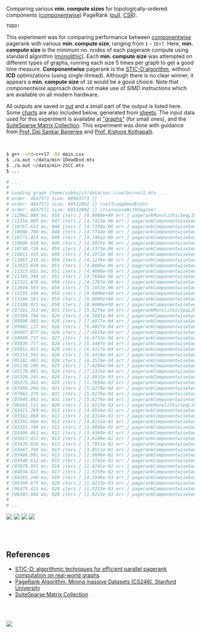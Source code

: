 Comparing various **min. compute sizes** for topologically-ordered components
([componentwise]) PageRank ([pull], [CSR]).

`TODO!`

This experiment was for comparing performance between [componentwise] pagerank
with various **min. compute size**, ranging from `1` - `1E+7`. Here,
**min. compute size** is the minimum no. nodes of each pagerank compute using
standard algorithm ([monolithic]). Each **min. compute size** was attempted on
different types of graphs, running each size 5 times per graph to get a good
time measure. **Componentwise** pagerank is the [STIC-D algorithm], without
**ICD** optimizations (using single-thread). Although there is no clear
winner, it appears a **min. compute size** of `10` would be a good choice.
Note that *componentwise* approach does not make use of *SIMD instructions* which
are available on all modern hardware.

All outputs are saved in [out](out/) and a small part of the output is listed
here. Some [charts] are also included below, generated from [sheets]. The input
data used for this experiment is available at ["graphs"] (for small ones), and
the [SuiteSparse Matrix Collection]. This experiment was done with guidance
from [Prof. Dip Sankar Banerjee] and [Prof. Kishore Kothapalli].

<br>

```bash
$ g++ -std=c++17 -O3 main.cxx
$ ./a.out ~/data/min-1DeadEnd.mtx
$ ./a.out ~/data/min-2SCC.mtx
$ ...

# ...
#
# Loading graph /home/subhajit/data/soc-LiveJournal1.mtx ...
# order: 4847571 size: 68993773 {}
# order: 4847571 size: 69532892 {} (selfLoopDeadEnds)
# order: 4847571 size: 69532892 {} (transposeWithDegree)
# [12962.080 ms; 058 iters.] [0.0000e+00 err.] pagerankMonolithicSeqL1Norm
# [11354.885 ms; 047 iters.] [4.7413e-06 err.] pagerankComponentwiseSeqL1Norm [min-compute=1]
# [10767.653 ms; 048 iters.] [4.7330e-06 err.] pagerankComponentwiseSeqL1Norm [min-compute=5]
# [10908.700 ms; 048 iters.] [4.7744e-06 err.] pagerankComponentwiseSeqL1Norm [min-compute=10]
# [10771.453 ms; 049 iters.] [4.2481e-06 err.] pagerankComponentwiseSeqL1Norm [min-compute=50]
# [10696.650 ms; 049 iters.] [4.9025e-06 err.] pagerankComponentwiseSeqL1Norm [min-compute=100]
# [10748.728 ms; 050 iters.] [4.2373e-06 err.] pagerankComponentwiseSeqL1Norm [min-compute=500]
# [10811.415 ms; 050 iters.] [4.1973e-06 err.] pagerankComponentwiseSeqL1Norm [min-compute=1000]
# [11087.216 ms; 050 iters.] [4.1276e-06 err.] pagerankComponentwiseSeqL1Norm [min-compute=5000]
# [11022.650 ms; 051 iters.] [4.8086e-06 err.] pagerankComponentwiseSeqL1Norm [min-compute=10000]
# [11313.031 ms; 051 iters.] [4.4000e-06 err.] pagerankComponentwiseSeqL1Norm [min-compute=50000]
# [11395.394 ms; 051 iters.] [3.7668e-06 err.] pagerankComponentwiseSeqL1Norm [min-compute=100000]
# [12522.878 ms; 056 iters.] [4.2787e-06 err.] pagerankComponentwiseSeqL1Norm [min-compute=500000]
# [12644.565 ms; 056 iters.] [5.1053e-06 err.] pagerankComponentwiseSeqL1Norm [min-compute=1000000]
# [13193.104 ms; 058 iters.] [0.0000e+00 err.] pagerankComponentwiseSeqL1Norm [min-compute=5000000]
# [13166.581 ms; 058 iters.] [0.0000e+00 err.] pagerankComponentwiseSeqL1Norm [min-compute=10000000]
# [13188.021 ms; 058 iters.] [0.0000e+00 err.] pagerankComponentwiseSeqL1Norm [min-compute=50000000]
# [07181.352 ms; 031 iters.] [5.8270e-04 err.] pagerankMonolithicSeqL2Norm
# [05394.708 ms; 026 iters.] [6.5001e-04 err.] pagerankComponentwiseSeqL2Norm [min-compute=1]
# [05098.983 ms; 026 iters.] [7.6977e-04 err.] pagerankComponentwiseSeqL2Norm [min-compute=5]
# [05002.137 ms; 026 iters.] [6.4927e-04 err.] pagerankComponentwiseSeqL2Norm [min-compute=10]
# [04987.877 ms; 026 iters.] [7.6833e-04 err.] pagerankComponentwiseSeqL2Norm [min-compute=50]
# [04999.733 ms; 027 iters.] [6.4733e-04 err.] pagerankComponentwiseSeqL2Norm [min-compute=100]
# [05036.777 ms; 026 iters.] [6.4407e-04 err.] pagerankComponentwiseSeqL2Norm [min-compute=500]
# [05051.953 ms; 026 iters.] [6.4117e-04 err.] pagerankComponentwiseSeqL2Norm [min-compute=1000]
# [05153.592 ms; 026 iters.] [6.3410e-04 err.] pagerankComponentwiseSeqL2Norm [min-compute=5000]
# [05182.462 ms; 026 iters.] [6.3526e-04 err.] pagerankComponentwiseSeqL2Norm [min-compute=10000]
# [05130.106 ms; 025 iters.] [7.0284e-04 err.] pagerankComponentwiseSeqL2Norm [min-compute=50000]
# [05170.001 ms; 024 iters.] [7.2325e-04 err.] pagerankComponentwiseSeqL2Norm [min-compute=100000]
# [05329.245 ms; 024 iters.] [2.0932e-03 err.] pagerankComponentwiseSeqL2Norm [min-compute=500000]
# [05375.341 ms; 025 iters.] [1.7650e-03 err.] pagerankComponentwiseSeqL2Norm [min-compute=1000000]
# [07060.266 ms; 031 iters.] [5.8270e-04 err.] pagerankComponentwiseSeqL2Norm [min-compute=5000000]
# [07062.370 ms; 031 iters.] [5.8270e-04 err.] pagerankComponentwiseSeqL2Norm [min-compute=10000000]
# [07045.892 ms; 031 iters.] [5.8270e-04 err.] pagerankComponentwiseSeqL2Norm [min-compute=50000000]
# [06491.511 ms; 028 iters.] [1.0223e-03 err.] pagerankMonolithicSeqLiNorm
# [03411.284 ms; 012 iters.] [4.0536e-01 err.] pagerankComponentwiseSeqLiNorm [min-compute=1]
# [03382.860 ms; 012 iters.] [4.0314e-01 err.] pagerankComponentwiseSeqLiNorm [min-compute=5]
# [03392.604 ms; 012 iters.] [4.0151e-01 err.] pagerankComponentwiseSeqLiNorm [min-compute=10]
# [03391.786 ms; 012 iters.] [3.9896e-01 err.] pagerankComponentwiseSeqLiNorm [min-compute=50]
# [03406.461 ms; 012 iters.] [3.9304e-01 err.] pagerankComponentwiseSeqLiNorm [min-compute=100]
# [03417.452 ms; 013 iters.] [3.8109e-01 err.] pagerankComponentwiseSeqLiNorm [min-compute=500]
# [03435.928 ms; 013 iters.] [3.7051e-01 err.] pagerankComponentwiseSeqLiNorm [min-compute=1000]
# [03467.708 ms; 013 iters.] [3.0511e-01 err.] pagerankComponentwiseSeqLiNorm [min-compute=5000]
# [03486.001 ms; 013 iters.] [2.6698e-01 err.] pagerankComponentwiseSeqLiNorm [min-compute=10000]
# [03946.612 ms; 015 iters.] [1.3742e-01 err.] pagerankComponentwiseSeqLiNorm [min-compute=50000]
# [03979.955 ms; 016 iters.] [2.4241e-02 err.] pagerankComponentwiseSeqLiNorm [min-compute=100000]
# [04034.822 ms; 017 iters.] [1.9150e-02 err.] pagerankComponentwiseSeqLiNorm [min-compute=500000]
# [04265.240 ms; 019 iters.] [4.1948e-03 err.] pagerankComponentwiseSeqLiNorm [min-compute=1000000]
# [06390.675 ms; 028 iters.] [1.0223e-03 err.] pagerankComponentwiseSeqLiNorm [min-compute=5000000]
# [06375.421 ms; 028 iters.] [1.0223e-03 err.] pagerankComponentwiseSeqLiNorm [min-compute=10000000]
# [06392.886 ms; 028 iters.] [1.0223e-03 err.] pagerankComponentwiseSeqLiNorm [min-compute=50000000]
#
# ...
```

[![](https://i.imgur.com/d7a2KUv.png)][sheets]
[![](https://i.imgur.com/N5GTokT.png)][sheets]
[![](https://i.imgur.com/a02NaHs.png)][sheets]
[![](https://i.imgur.com/6BqYmGp.png)][sheets]

<br>
<br>


## References

- [STIC-D: algorithmic techniques for efficient parallel pagerank computation on real-world graphs][STIC-D algorithm]
- [PageRank Algorithm, Mining massive Datasets (CS246), Stanford University](https://www.youtube.com/watch?v=ke9g8hB0MEo)
- [SuiteSparse Matrix Collection]

<br>
<br>

[![](https://i.imgur.com/5gcO8cg.jpg)](https://www.youtube.com/watch?v=4Xw0MrllRfQ)

[Prof. Dip Sankar Banerjee]: https://sites.google.com/site/dipsankarban/
[Prof. Kishore Kothapalli]: https://cstar.iiit.ac.in/~kkishore/
[STIC-D algorithm]: https://www.slideshare.net/SubhajitSahu/sticd-algorithmic-techniques-for-efficient-parallel-pagerank-computation-on-realworld-graphs
[SuiteSparse Matrix Collection]: https://suitesparse-collection-website.herokuapp.com
["graphs"]: https://github.com/puzzlef/graphs
[monolithic]: https://github.com/puzzlef/pagerank-monolithic-vs-componentwise
[componentwise]: https://github.com/puzzlef/pagerank-monolithic-vs-componentwise
[pull]: https://github.com/puzzlef/pagerank-push-vs-pull
[CSR]: https://github.com/puzzlef/pagerank-class-vs-csr
[charts]: https://photos.app.goo.gl/KgBUFkTrHGB4WBfs9
[sheets]: https://docs.google.com/spreadsheets/d/10KhCjLln713-qWsQMURTQKmQsniTO0xwGzNeQkuV3sE/edit?usp=sharing

